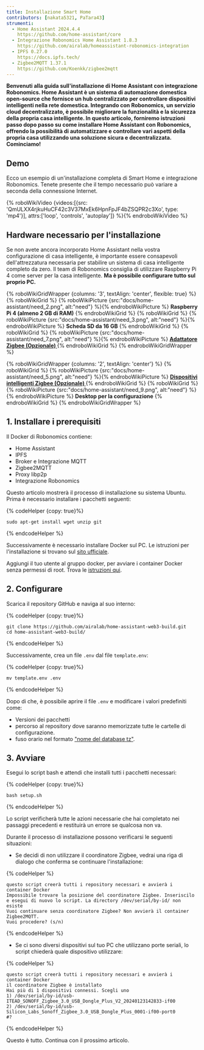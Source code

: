 ```yaml
---
title: Installazione Smart Home
contributors: [nakata5321, PaTara43]
strumenti:
  - Home Assistant 2024.4.4
    https://github.com/home-assistant/core
  - Integrazione Robonomics Home Assistant 1.8.3
    https://github.com/airalab/homeassistant-robonomics-integration
  - IPFS 0.27.0
    https://docs.ipfs.tech/
  - Zigbee2MQTT 1.37.1
    https://github.com/Koenkk/zigbee2mqtt
---
```


**Benvenuti alla guida sull'installazione di Home Assistant con integrazione Robonomics. Home Assistant è un sistema di automazione domestica open-source che fornisce un hub centralizzato per controllare dispositivi intelligenti nella rete domestica. Integrando con Robonomics, un servizio cloud decentralizzato, è possibile migliorare la funzionalità e la sicurezza della propria casa intelligente. In questo articolo, forniremo istruzioni passo dopo passo su come installare Home Assistant con Robonomics, offrendo la possibilità di automatizzare e controllare vari aspetti della propria casa utilizzando una soluzione sicura e decentralizzata. Cominciamo!**

## Demo

Ecco un esempio di un'installazione completa di Smart Home e integrazione Robonomics. Tenete presente che il tempo necessario può variare a seconda della connessione Internet.

{% roboWikiVideo {videos:[{src: 'QmULXX4rjkuHuCF42c3V37MxEk6HpnFpJF4bZSQPR2c3Xo', type: 'mp4'}], attrs:['loop', 'controls', 'autoplay']} %}{% endroboWikiVideo %}

## Hardware necessario per l'installazione

Se non avete ancora incorporato Home Assistant nella vostra configurazione di casa intelligente, è importante essere consapevoli dell'attrezzatura necessaria per stabilire un sistema di casa intelligente completo da zero. Il team di Robonomics consiglia di utilizzare Raspberry Pi 4 come server per la casa intelligente. **Ma è possibile configurare tutto sul proprio PC.**


{% roboWikiGridWrapper {columns: '3', textAlign: 'center', flexible: true} %}
	{% roboWikiGrid %} {% roboWikiPicture {src:"docs/home-assistant/need_2.png", alt:"need"} %}{% endroboWikiPicture %}
	<b>Raspberry Pi 4 (almeno 2 GB di RAM)</b>
	{% endroboWikiGrid %}
	{% roboWikiGrid %} 	{% roboWikiPicture {src:"docs/home-assistant/need_3.png", alt:"need"} %}{% endroboWikiPicture %}
	<b>Scheda SD da 16 GB</b> {% endroboWikiGrid %}
	{% roboWikiGrid %} 	{% roboWikiPicture {src:"docs/home-assistant/need_7.png", alt:"need"} %}{% endroboWikiPicture %}
	<a href="https://www.zigbee2mqtt.io/information/supported_adapters.html" target="_blank"> <b> Adattatore Zigbee (Opzionale) </b> </a>  {% endroboWikiGrid %}
{% endroboWikiGridWrapper %}

{% roboWikiGridWrapper {columns: '2', textAlign: 'center'} %}
	{% roboWikiGrid %} {% roboWikiPicture {src:"docs/home-assistant/need_5.png", alt:"need"} %}{% endroboWikiPicture %}
	 <a href="https://www.zigbee2mqtt.io/supported-devices/" target="_blank"> <b> Dispositivi intelligenti Zigbee (Opzionale) </b> </a>  {% endroboWikiGrid %}
	{% roboWikiGrid %} 	{% roboWikiPicture {src:"docs/home-assistant/need_9.png", alt:"need"} %}{% endroboWikiPicture %}
	<b>Desktop per la configurazione</b>  {% endroboWikiGrid %}
{% endroboWikiGridWrapper %}

## 1. Installare i prerequisiti

Il Docker di Robonomics contiene:
- Home Assistant
- IPFS
- Broker e Integrazione MQTT
- Zigbee2MQTT
- Proxy libp2p
- Integrazione Robonomics

Questo articolo mostrerà il processo di installazione su sistema Ubuntu. Prima è necessario installare i pacchetti seguenti:


{% codeHelper {copy: true}%}

```
sudo apt-get install wget unzip git
```

{% endcodeHelper %}

Successivamente è necessario installare Docker sul PC. Le istruzioni per l'installazione si trovano sul [sito ufficiale](https://docs.docker.com/engine/install/).

<robo-wiki-note type="warning" title="Informazioni importanti">

  Aggiungi il tuo utente al gruppo docker, per avviare i container Docker senza permessi di root. Trova le [istruzioni qui](https://docs.docker.com/engine/install/linux-postinstall/).

</robo-wiki-note>

## 2. Configurare

Scarica il repository GitHub e naviga al suo interno:


{% codeHelper {copy: true}%}

```
git clone https://github.com/airalab/home-assistant-web3-build.git
cd home-assistant-web3-build/
```

{% endcodeHelper %}

Successivamente, crea un file `.env` dal file `template.env`:


{% codeHelper {copy: true}%}

```
mv template.env .env
```

{% endcodeHelper %}

Dopo di che, è possibile aprire il file `.env` e modificare i valori predefiniti come:
- Versioni dei pacchetti
- percorso al repository dove saranno memorizzate tutte le cartelle di configurazione.
- fuso orario nel formato ["nome del database tz"](https://en.wikipedia.org/wiki/List_of_tz_database_time_zones).

## 3. Avviare

Esegui lo script bash e attendi che installi tutti i pacchetti necessari:

{% codeHelper {copy: true}%}

```
bash setup.sh
```

{% endcodeHelper %}

Lo script verificherà tutte le azioni necessarie che hai completato nei passaggi precedenti e restituirà un errore se qualcosa non va.

Durante il processo di installazione possono verificarsi le seguenti situazioni:
- Se decidi di non utilizzare il coordinatore Zigbee, vedrai una riga di dialogo che conferma se continuare l'installazione:

{% codeHelper %}

```
questo script creerà tutti i repository necessari e avvierà i container Docker
Impossibile trovare la posizione del coordinatore Zigbee. Inseriscilo e esegui di nuovo lo script. La directory /dev/serial/by-id/ non esiste
Vuoi continuare senza coordinatore Zigbee? Non avvierà il container Zigbee2MQTT.
Vuoi procedere? (s/n)
```

{% endcodeHelper %}


- Se ci sono diversi dispositivi sul tuo PC che utilizzano porte seriali, lo script chiederà quale dispositivo utilizzare:

{% codeHelper %}

```
questo script creerà tutti i repository necessari e avvierà i container Docker
il coordinatore Zigbee è installato
Hai più di 1 dispositivi connessi. Scegli uno
1) /dev/serial/by-id/usb-ITEAD_SONOFF_Zigbee_3.0_USB_Dongle_Plus_V2_20240123142833-if00
2) /dev/serial/by-id/usb-Silicon_Labs_Sonoff_Zigbee_3.0_USB_Dongle_Plus_0001-if00-port0
#?
```

{% endcodeHelper %}

Questo è tutto. Continua con il prossimo articolo.